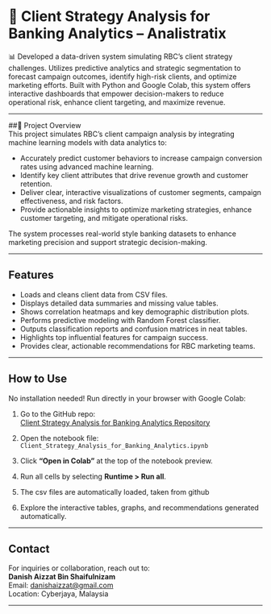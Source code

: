 # 🏦 Client Strategy Analysis for Banking Analytics – Analistratix

📊 Developed a data-driven system simulating RBC’s client strategy challenges. Utilizes predictive analytics and strategic segmentation to forecast campaign outcomes, identify high-risk clients, and optimize marketing efforts. Built with Python and Google Colab, this system offers interactive dashboards that empower decision-makers to reduce operational risk, enhance client targeting, and maximize revenue.

---

##📌 Project  Overview  
This project simulates RBC’s client campaign analysis by integrating machine learning models with data analytics to:

- Accurately predict customer behaviors to increase campaign conversion rates using advanced machine learning.  
- Identify key client attributes that drive revenue growth and customer retention.  
- Deliver clear, interactive visualizations of customer segments, campaign effectiveness, and risk factors.  
- Provide actionable insights to optimize marketing strategies, enhance customer targeting, and mitigate operational risks.  
  

The system processes real-world style banking datasets to enhance marketing precision and support strategic decision-making.

---

## Features

- Loads and cleans client data from CSV files.  
- Displays detailed data summaries and missing value tables.  
- Shows correlation heatmaps and key demographic distribution plots.  
- Performs predictive modeling with Random Forest classifier.  
- Outputs classification reports and confusion matrices in neat tables.  
- Highlights top influential features for campaign success.  
- Provides clear, actionable recommendations for RBC marketing teams.

---

## How to Use

No installation needed! Run directly in your browser with Google Colab:

1. Go to the GitHub repo:  
   [Client Strategy Analysis for Banking Analytics Repository](https://github.com/danish330/Client-Strategy-Engine-for-Banking-Analytics)

2. Open the notebook file:  
   `Client_Strategy_Analysis_for_Banking_Analytics.ipynb`

3. Click **“Open in Colab”** at the top of the notebook preview.

4. Run all cells by selecting **Runtime > Run all**.

5. The csv files are automatically loaded, taken from github
   
6. Explore the interactive tables, graphs, and recommendations generated automatically.

---

## Contact

For inquiries or collaboration, reach out to:  
**Danish Aizzat Bin Shaifulnizam**  
Email: danishaizzat@gmail.com  
Location: Cyberjaya, Malaysia  

---
